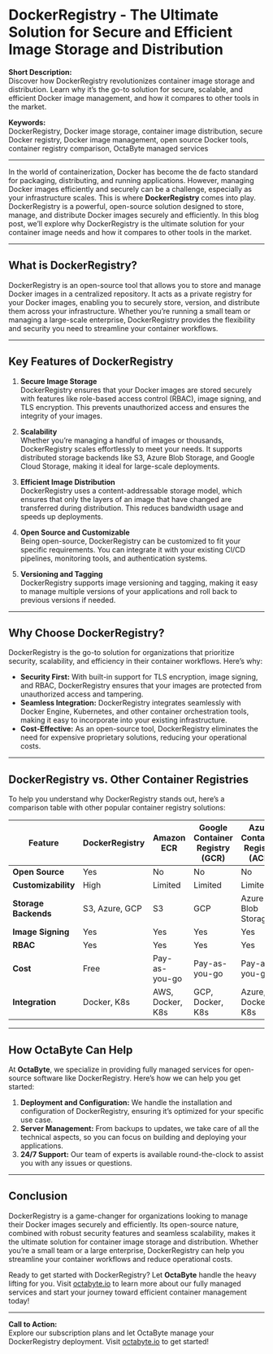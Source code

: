 # DockerRegistry - The Ultimate Solution for Secure and Efficient Image Storage and Distribution

**Short Description:**  
Discover how DockerRegistry revolutionizes container image storage and distribution. Learn why it’s the go-to solution for secure, scalable, and efficient Docker image management, and how it compares to other tools in the market.

**Keywords:**  
DockerRegistry, Docker image storage, container image distribution, secure Docker registry, Docker image management, open source Docker tools, container registry comparison, OctaByte managed services

---

In the world of containerization, Docker has become the de facto standard for packaging, distributing, and running applications. However, managing Docker images efficiently and securely can be a challenge, especially as your infrastructure scales. This is where **DockerRegistry** comes into play. DockerRegistry is a powerful, open-source solution designed to store, manage, and distribute Docker images securely and efficiently. In this blog post, we’ll explore why DockerRegistry is the ultimate solution for your container image needs and how it compares to other tools in the market.

---

## What is DockerRegistry?

DockerRegistry is an open-source tool that allows you to store and manage Docker images in a centralized repository. It acts as a private registry for your Docker images, enabling you to securely store, version, and distribute them across your infrastructure. Whether you’re running a small team or managing a large-scale enterprise, DockerRegistry provides the flexibility and security you need to streamline your container workflows.

---

## Key Features of DockerRegistry

1. **Secure Image Storage**  
   DockerRegistry ensures that your Docker images are stored securely with features like role-based access control (RBAC), image signing, and TLS encryption. This prevents unauthorized access and ensures the integrity of your images.

2. **Scalability**  
   Whether you’re managing a handful of images or thousands, DockerRegistry scales effortlessly to meet your needs. It supports distributed storage backends like S3, Azure Blob Storage, and Google Cloud Storage, making it ideal for large-scale deployments.

3. **Efficient Image Distribution**  
   DockerRegistry uses a content-addressable storage model, which ensures that only the layers of an image that have changed are transferred during distribution. This reduces bandwidth usage and speeds up deployments.

4. **Open Source and Customizable**  
   Being open-source, DockerRegistry can be customized to fit your specific requirements. You can integrate it with your existing CI/CD pipelines, monitoring tools, and authentication systems.

5. **Versioning and Tagging**  
   DockerRegistry supports image versioning and tagging, making it easy to manage multiple versions of your applications and roll back to previous versions if needed.

---

## Why Choose DockerRegistry?

DockerRegistry is the go-to solution for organizations that prioritize security, scalability, and efficiency in their container workflows. Here’s why:

- **Security First:** With built-in support for TLS encryption, image signing, and RBAC, DockerRegistry ensures that your images are protected from unauthorized access and tampering.
- **Seamless Integration:** DockerRegistry integrates seamlessly with Docker Engine, Kubernetes, and other container orchestration tools, making it easy to incorporate into your existing infrastructure.
- **Cost-Effective:** As an open-source tool, DockerRegistry eliminates the need for expensive proprietary solutions, reducing your operational costs.

---

## DockerRegistry vs. Other Container Registries

To help you understand why DockerRegistry stands out, here’s a comparison table with other popular container registry solutions:

| Feature                  | DockerRegistry | Amazon ECR       | Google Container Registry (GCR) | Azure Container Registry (ACR) |
|--------------------------|----------------|------------------|---------------------------------|--------------------------------|
| **Open Source**          | Yes            | No               | No                              | No                             |
| **Customizability**      | High           | Limited          | Limited                         | Limited                        |
| **Storage Backends**     | S3, Azure, GCP | S3               | GCP                             | Azure Blob Storage             |
| **Image Signing**        | Yes            | Yes              | Yes                             | Yes                            |
| **RBAC**                 | Yes            | Yes              | Yes                             | Yes                            |
| **Cost**                 | Free           | Pay-as-you-go    | Pay-as-you-go                   | Pay-as-you-go                  |
| **Integration**          | Docker, K8s    | AWS, Docker, K8s | GCP, Docker, K8s                | Azure, Docker, K8s             |

---

## How OctaByte Can Help

At **OctaByte**, we specialize in providing fully managed services for open-source software like DockerRegistry. Here’s how we can help you get started:

1. **Deployment and Configuration:** We handle the installation and configuration of DockerRegistry, ensuring it’s optimized for your specific use case.
2. **Server Management:** From backups to updates, we take care of all the technical aspects, so you can focus on building and deploying your applications.
3. **24/7 Support:** Our team of experts is available round-the-clock to assist you with any issues or questions.

---

## Conclusion

DockerRegistry is a game-changer for organizations looking to manage their Docker images securely and efficiently. Its open-source nature, combined with robust security features and seamless scalability, makes it the ultimate solution for container image storage and distribution. Whether you’re a small team or a large enterprise, DockerRegistry can help you streamline your container workflows and reduce operational costs.

Ready to get started with DockerRegistry? Let **OctaByte** handle the heavy lifting for you. Visit [octabyte.io](https://octabyte.io) to learn more about our fully managed services and start your journey toward efficient container management today!

---

**Call to Action:**  
Explore our subscription plans and let OctaByte manage your DockerRegistry deployment. Visit [octabyte.io](https://octabyte.io) to get started!